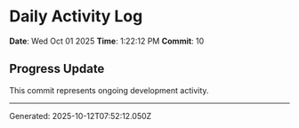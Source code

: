 # Daily Activity Log

**Date**: Wed Oct 01 2025
**Time**: 1:22:12 PM
**Commit**: 10

## Progress Update

This commit represents ongoing development activity.

---
Generated: 2025-10-12T07:52:12.050Z
